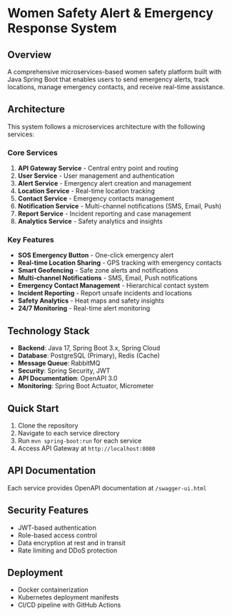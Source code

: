 # Women Safety Alert & Emergency Response System

## Overview
A comprehensive microservices-based women safety platform built with Java Spring Boot that enables users to send emergency alerts, track locations, manage emergency contacts, and receive real-time assistance.

## Architecture
This system follows a microservices architecture with the following services:

### Core Services
1. **API Gateway Service** - Central entry point and routing
2. **User Service** - User management and authentication
3. **Alert Service** - Emergency alert creation and management
4. **Location Service** - Real-time location tracking
5. **Contact Service** - Emergency contacts management
6. **Notification Service** - Multi-channel notifications (SMS, Email, Push)
7. **Report Service** - Incident reporting and case management
8. **Analytics Service** - Safety analytics and insights

### Key Features
- **SOS Emergency Button** - One-click emergency alert
- **Real-time Location Sharing** - GPS tracking with emergency contacts
- **Smart Geofencing** - Safe zone alerts and notifications
- **Multi-channel Notifications** - SMS, Email, Push notifications
- **Emergency Contact Management** - Hierarchical contact system
- **Incident Reporting** - Report unsafe incidents and locations
- **Safety Analytics** - Heat maps and safety insights
- **24/7 Monitoring** - Real-time alert monitoring

## Technology Stack
- **Backend**: Java 17, Spring Boot 3.x, Spring Cloud
- **Database**: PostgreSQL (Primary), Redis (Cache)
- **Message Queue**: RabbitMQ
- **Security**: Spring Security, JWT
- **API Documentation**: OpenAPI 3.0
- **Monitoring**: Spring Boot Actuator, Micrometer

## Quick Start
1. Clone the repository
2. Navigate to each service directory
3. Run `mvn spring-boot:run` for each service
4. Access API Gateway at `http://localhost:8080`

## API Documentation
Each service provides OpenAPI documentation at `/swagger-ui.html`

## Security Features
- JWT-based authentication
- Role-based access control
- Data encryption at rest and in transit
- Rate limiting and DDoS protection

## Deployment
- Docker containerization
- Kubernetes deployment manifests
- CI/CD pipeline with GitHub Actions
